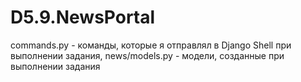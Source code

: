# D5.9.NewsPortal
commands.py - команды, которые я отправлял в Django Shell при выполнении задания,
news/models.py - модели, созданные при выполнении задания
